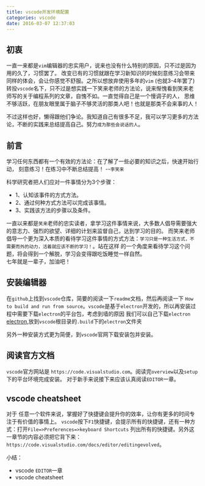 ```yaml
---
title: vscode开发环境配置
categories: vscode
date: 2016-03-07 12:37:03
---
```


## 初衷  

一直一来都是`vim`编辑器的忠实用户，说来也没有什么特别的原因，只不过是因为用的久了，习惯罢了。
改变已有的习惯就跟在学习新知识的时候刻意练习会带来同样的体会，会让你感觉不舒服。之所以想放弃使用多年的`vim`
(也就3-4年罢了)转投`vscode`名下，只不过是想实践一下笑来老师的方法论，说来惭愧看到笑来老师写的关于编程系列的文章，自愧不如。一直觉得自己是一个慢调子的人，
思维不够活跃，在朋友眼里属于脑子不够灵活的那类人吧！也就是那类不会来事的人！  

不过这样也好，懒得跟他们争论。我知道自己有很多不足，我可以学习更多的方法论，不断的实践来总结提高自己。努力`成为那些会说话的人`。


## 前言

> 
学习任何东西都有一个有效的方法论：在了解了一些必要的知识之后，快速开始行动，
刻意练习！在练习中不断总结提高！            --`李笑来`  

科学研究者把人们应对一件事情分为3个步骤：
- 1、认知该事件的方式方法。 
- 2、通过何种方式方法可以完成该事情。
- 3、实践该方法的步骤以及条件。

一直以来都是`笑来`老师的忠实读者，拿学习这件事情来说，大多数人倡导需要强大的意志力、强烈的欲望、详细的计划来监督自己，达到学习的目的。
而笑来老师倡导一个更为深入本质的看待学习这件事情的方式方法：`学习只是一种生活方式，不需要而外的动力，活着就应该不断的学习！`。站在这样
的一个角度来看待学习这个问题，将会得到一个解脱，学习会变得跟吃饭睡觉一样自然。  
   七年就是一辈子，加油吧！  

## 安装编辑器

在`github`上找到`vscode`仓库，简要的阅读一下`readme`文档，然后再阅读一下
`How to build and run from source`。`vscode`是基于`electron`开发的，所以再安装过程中需要下载`electron`的平台包，考虑到墙的原因
我们可以自己下载`electron` [electron](https://npm.taobao.org/mirrors/electron),放到`vscode`根目录的`.build`下的`electron`文件夹

另外一种安装方式更为简便，到`vscode`官网下载安装包并安装。  

## 阅读官方文档

`vscode`官方网站是 `https://code.visualstudio.com`。阅读完`overview`以及`setup`下的平台环境完成安装。
对于新手来说接下来应该认真阅读`EDITOR`一章。

## vscode cheatsheet

对于 任意一个软件来说，掌握好了快捷键会提升你的效率，让你有更多的时间专注于有价值的事情上。
`vscode`按下`F1`快捷键，会提示所有的快捷键，还有一种方式：打开`File=>Preferences=>keyboard Shortcuts`
列出所有的快捷键。另外这一章节的内容必须把它背下来：`https://code.visualstudio.com/docs/editor/editingevolved`。

小结：
- vscode `EDITOR`一章  
- vscode cheatsheet  
